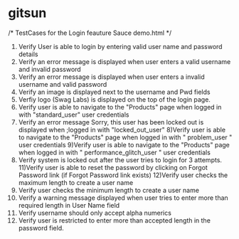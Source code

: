 # gitsun
/* TestCases for the Login feauture Sauce demo.html */

1)  Verify User is able to login by entering valid user name and password details
2) Verify an error message is displayed when user enters a valid username and invalid password
3) Verify an error message is displayed when user enters a invalid username and valid password
4) Verify an image is displayed next to the username and Pwd fields
5) Verfiy logo (Swag Labs) is displayed on the top of the login page.
6) Verify user is able to navigate to the "Products" page when logged in with "standard_user" user credentials
7) Verify an error message  Sorry, this user has been locked out is displayed when ;logged in with "locked_out_user" 
8)Verify user is able to navigate to the "Products" page when logged in with " problem_user  " user credentials
9)Verify user is able to navigate to the "Products" page when logged in with " performance_glitch_user   " user credentials
10) Verify system is locked out after the user tries to login for 3 attempts.
11)Verify user is able to reset the password by clicking on Forgot Password link (if Forgot Password link exists)
12)Verify user checks the maximum length to create a user name
13) Verify user checks the minimum length to create a user name 
14) Verify a warning message displayed when user tries to enter more than required length in User Name field
14) Verify username should only accept alpha numerics
15) Verify user is restricted to enter more than accepted length in the password field.
